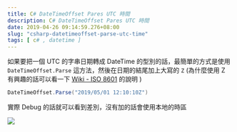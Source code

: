 ```yaml
---
title: C# DateTimeOffset Pares UTC 時間
description: C# DateTimeOffset Pares UTC 時間
date: 2019-04-26 09:14:59.276+08:00
slug: "csharp-datetimeoffset-parse-utc-time"
tags: [ c# , datetime ]
---
```


如果要把一個 UTC 的字串日期轉成 DateTime 的型別的話，最簡單的方式是使用 `DateTimeOffset.Parse` 這方法，然後在日期的結尾加上大寫的 `Z` (為什麼使用 Z 有興趣的話可以看一下 [Wiki - ISO 8601](https://en.wikipedia.org/wiki/ISO_8601#Coordinated_Universal_Time_%28UTC%29) 的說明 )

```csharp
DateTimeOffset.Parse("2019/05/01 12:10:10Z")
```

實際 Debug 的話就可以看到差別，沒有加的話會使用本地的時區

![](/images/404.webp)